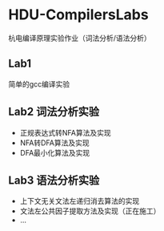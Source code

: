 # HDU-CompilersLabs
杭电编译原理实验作业（词法分析/语法分析）

## Lab1

简单的gcc编译实验

## Lab2 词法分析实验
  
- 正规表达式转NFA算法及实现
- NFA转DFA算法及实现
- DFA最小化算法及实现

## Lab3 语法分析实验
- 上下文无关文法左递归消去算法的实现
- 文法左公共因子提取方法及实现（正在施工）
- ...
